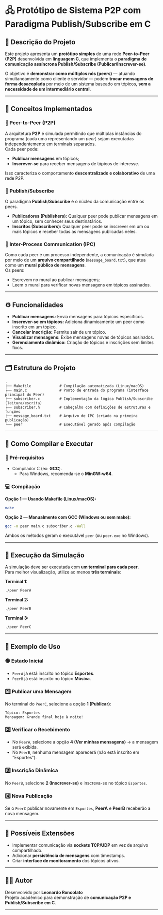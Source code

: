 # 🖧 Protótipo de Sistema P2P com Paradigma Publish/Subscribe em C

## 📘 Descrição do Projeto
Este projeto apresenta um **protótipo simples** de uma rede **Peer-to-Peer (P2P)** desenvolvida em **linguagem C**, que implementa o **paradigma de comunicação assíncrona Publish/Subscribe (Publicar/Inscrever-se)**.

O objetivo é **demonstrar como múltiplos nós (peers)** — atuando simultaneamente como cliente e servidor — podem **trocar mensagens de forma desacoplada** por meio de um sistema baseado em tópicos, **sem a necessidade de um intermediário central**.

---

## 🧩 Conceitos Implementados

### 🔹 Peer-to-Peer (P2P)
A arquitetura **P2P** é simulada permitindo que múltiplas instâncias do programa (cada uma representando um *peer*) sejam executadas independentemente em terminais separados.  
Cada peer pode:
- **Publicar mensagens** em tópicos;
- **Inscrever-se** para receber mensagens de tópicos de interesse.  

Isso caracteriza o comportamento **descentralizado e colaborativo** de uma rede P2P.

### 🔹 Publish/Subscribe
O paradigma **Publish/Subscribe** é o núcleo da comunicação entre os peers.

- **Publicadores (Publishers):** Qualquer peer pode publicar mensagens em um tópico, sem conhecer seus destinatários.  
- **Inscritos (Subscribers):** Qualquer peer pode se inscrever em um ou mais tópicos e receber todas as mensagens publicadas neles.

### 🔹 Inter-Process Communication (IPC)
Como cada peer é um processo independente, a comunicação é simulada por meio de um **arquivo compartilhado** (`message_board.txt`), que atua como um **mural público de mensagens**.  
Os peers:
- Escrevem no mural ao publicar mensagens;
- Leem o mural para verificar novas mensagens em tópicos assinados.

---

## ⚙️ Funcionalidades

- **Publicar mensagens:** Envia mensagens para tópicos específicos.  
- **Inscrever-se em tópicos:** Adiciona dinamicamente um peer como inscrito em um tópico.  
- **Cancelar inscrição:** Permite sair de um tópico.  
- **Visualizar mensagens:** Exibe mensagens novas de tópicos assinados.  
- **Gerenciamento dinâmico:** Criação de tópicos e inscrições sem limites fixos.  

---

## 🗂️ Estrutura do Projeto

```
.
├── Makefile             # Compilação automatizada (Linux/macOS)
├── main.c               # Ponto de entrada do programa (interface principal do Peer)
├── subscriber.c         # Implementação da lógica Publish/Subscribe (leitura/escrita)
├── subscriber.h         # Cabeçalho com definições de estruturas e funções
├── message_board.txt    # Arquivo de IPC (criado na primeira publicação)
└── peer                 # Executável gerado após compilação
```

---

## 🧱 Como Compilar e Executar

### 🔧 Pré-requisitos
- Compilador C (ex: **GCC**).  
  - Para Windows, recomenda-se o **MinGW-w64**.

### 💻 Compilação

**Opção 1 — Usando Makefile (Linux/macOS):**
```bash
make
```

**Opção 2 — Manualmente com GCC (Windows ou sem make):**
```bash
gcc -o peer main.c subscriber.c -Wall
```

Ambos os métodos geram o executável `peer` (ou `peer.exe` no Windows).

---

## 🚀 Execução da Simulação

A simulação deve ser executada com **um terminal para cada peer**.  
Para melhor visualização, utilize ao menos **três terminais**:

**Terminal 1:**
```bash
./peer PeerA
```

**Terminal 2:**
```bash
./peer PeerB
```

**Terminal 3:**
```bash
./peer PeerC
```

---

## 💬 Exemplo de Uso

### 🟢 Estado Inicial
- `PeerA` já está inscrito no tópico **Esportes**.  
- `PeerB` já está inscrito no tópico **Música**.  

### 1️⃣ Publicar uma Mensagem
No terminal do `PeerC`, selecione a opção **1 (Publicar)**:

```
Tópico: Esportes
Mensagem: Grande final hoje à noite!
```

### 2️⃣ Verificar o Recebimento
- No `PeerA`, selecione a opção **4 (Ver minhas mensagens)** → a mensagem será exibida.  
- No `PeerB`, nenhuma mensagem aparecerá (não está inscrito em "Esportes").  

### 3️⃣ Inscrição Dinâmica
No `PeerB`, selecione **2 (Inscrever-se)** e inscreva-se no tópico `Esportes`.

### 4️⃣ Nova Publicação
Se o `PeerC` publicar novamente em `Esportes`, **PeerA** e **PeerB** receberão a nova mensagem.

---

## 🧠 Possíveis Extensões
- Implementar comunicação via **sockets TCP/UDP** em vez de arquivo compartilhado.  
- Adicionar **persistência de mensagens** com timestamps.  
- Criar **interface de monitoramento** dos tópicos ativos.  

---

## 🧑‍💻 Autor
Desenvolvido por **Leonardo Roncolato**  
Projeto acadêmico para demonstração de **comunicação P2P e Publish/Subscribe em C**.

---
